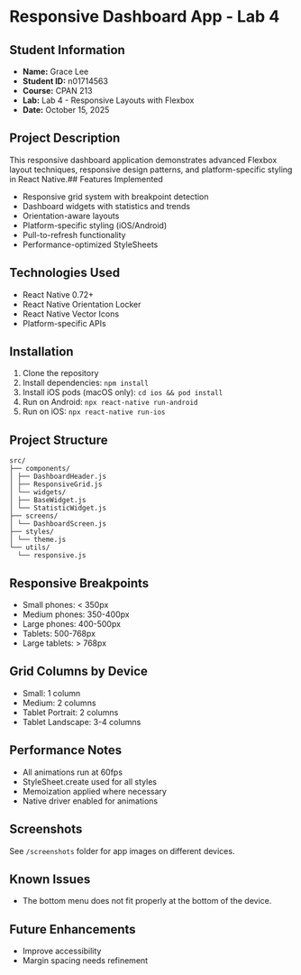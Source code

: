 # Responsive Dashboard App - Lab 4

## Student Information
- **Name:** Grace Lee
- **Student ID:** n01714563
- **Course:** CPAN 213
- **Lab:** Lab 4 - Responsive Layouts with Flexbox
- **Date:** October 15, 2025

## Project Description
This responsive dashboard application demonstrates advanced Flexbox layout techniques,
responsive design patterns, and platform-specific styling in React Native.## Features Implemented
- Responsive grid system with breakpoint detection
- Dashboard widgets with statistics and trends
- Orientation-aware layouts
- Platform-specific styling (iOS/Android)
- Pull-to-refresh functionality
- Performance-optimized StyleSheets

## Technologies Used
- React Native 0.72+
- React Native Orientation Locker
- React Native Vector Icons
- Platform-specific APIs

## Installation
1. Clone the repository
2. Install dependencies: `npm install`
3. Install iOS pods (macOS only): `cd ios && pod install`
4. Run on Android: `npx react-native run-android`
5. Run on iOS: `npx react-native run-ios`

## Project Structure
```
src/
├── components/
│ ├── DashboardHeader.js
│ ├── ResponsiveGrid.js
│ └── widgets/
│ ├── BaseWidget.js
│ └── StatisticWidget.js
├── screens/
│ └── DashboardScreen.js
├── styles/
│ └── theme.js
└── utils/
  └── responsive.js
```

## Responsive Breakpoints
- Small phones: < 350px
- Medium phones: 350-400px
- Large phones: 400-500px
- Tablets: 500-768px
- Large tablets: > 768px

## Grid Columns by Device
- Small: 1 column
- Medium: 2 columns
- Tablet Portrait: 2 columns
- Tablet Landscape: 3-4 columns

## Performance Notes
- All animations run at 60fps
- StyleSheet.create used for all styles
- Memoization applied where necessary
- Native driver enabled for animations

## Screenshots
See `/screenshots` folder for app images on different devices.

## Known Issues
 - The bottom menu does not fit properly at the bottom of the device.

## Future Enhancements
 - Improve accessibility
 - Margin spacing needs refinement

